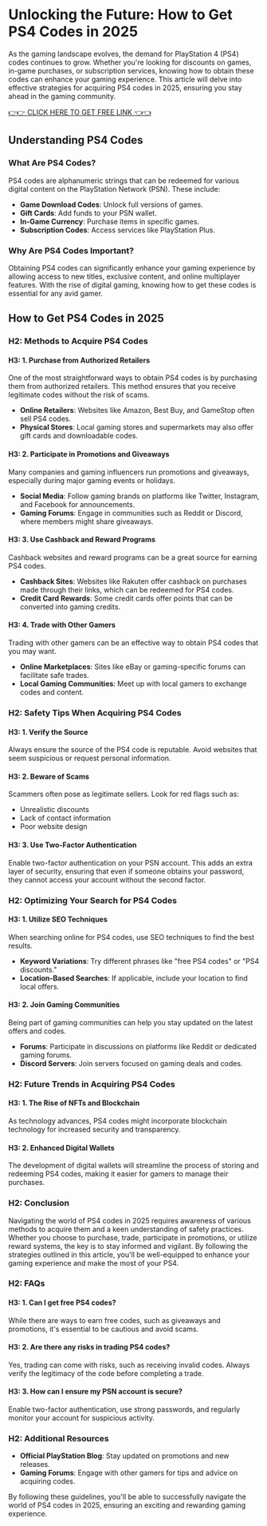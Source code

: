 # Unlocking the Future: How to Get PS4 Codes in 2025

As the gaming landscape evolves, the demand for PlayStation 4 (PS4) codes continues to grow. Whether you're looking for discounts on games, in-game purchases, or subscription services, knowing how to obtain these codes can enhance your gaming experience. This article will delve into effective strategies for acquiring PS4 codes in 2025, ensuring you stay ahead in the gaming community.

[👉👉 CLICK HERE TO GET FREE LINK 👈👈](https://ebdsolutionx.com/alloffer/)

## Understanding PS4 Codes

### What Are PS4 Codes?

PS4 codes are alphanumeric strings that can be redeemed for various digital content on the PlayStation Network (PSN). These include:

- **Game Download Codes**: Unlock full versions of games.
- **Gift Cards**: Add funds to your PSN wallet.
- **In-Game Currency**: Purchase items in specific games.
- **Subscription Codes**: Access services like PlayStation Plus.

### Why Are PS4 Codes Important?

Obtaining PS4 codes can significantly enhance your gaming experience by allowing access to new titles, exclusive content, and online multiplayer features. With the rise of digital gaming, knowing how to get these codes is essential for any avid gamer.

## How to Get PS4 Codes in 2025

### H2: Methods to Acquire PS4 Codes

#### H3: 1. Purchase from Authorized Retailers

One of the most straightforward ways to obtain PS4 codes is by purchasing them from authorized retailers. This method ensures that you receive legitimate codes without the risk of scams.

- **Online Retailers**: Websites like Amazon, Best Buy, and GameStop often sell PS4 codes.
- **Physical Stores**: Local gaming stores and supermarkets may also offer gift cards and downloadable codes.

#### H3: 2. Participate in Promotions and Giveaways

Many companies and gaming influencers run promotions and giveaways, especially during major gaming events or holidays.

- **Social Media**: Follow gaming brands on platforms like Twitter, Instagram, and Facebook for announcements.
- **Gaming Forums**: Engage in communities such as Reddit or Discord, where members might share giveaways.

#### H3: 3. Use Cashback and Reward Programs

Cashback websites and reward programs can be a great source for earning PS4 codes.

- **Cashback Sites**: Websites like Rakuten offer cashback on purchases made through their links, which can be redeemed for PS4 codes.
- **Credit Card Rewards**: Some credit cards offer points that can be converted into gaming credits.

#### H3: 4. Trade with Other Gamers

Trading with other gamers can be an effective way to obtain PS4 codes that you may want.

- **Online Marketplaces**: Sites like eBay or gaming-specific forums can facilitate safe trades.
- **Local Gaming Communities**: Meet up with local gamers to exchange codes and content.

### H2: Safety Tips When Acquiring PS4 Codes

#### H3: 1. Verify the Source

Always ensure the source of the PS4 code is reputable. Avoid websites that seem suspicious or request personal information.

#### H3: 2. Beware of Scams

Scammers often pose as legitimate sellers. Look for red flags such as:

- Unrealistic discounts
- Lack of contact information
- Poor website design

#### H3: 3. Use Two-Factor Authentication

Enable two-factor authentication on your PSN account. This adds an extra layer of security, ensuring that even if someone obtains your password, they cannot access your account without the second factor.

### H2: Optimizing Your Search for PS4 Codes

#### H3: 1. Utilize SEO Techniques

When searching online for PS4 codes, use SEO techniques to find the best results.

- **Keyword Variations**: Try different phrases like "free PS4 codes" or "PS4 discounts."
- **Location-Based Searches**: If applicable, include your location to find local offers.

#### H3: 2. Join Gaming Communities

Being part of gaming communities can help you stay updated on the latest offers and codes.

- **Forums**: Participate in discussions on platforms like Reddit or dedicated gaming forums.
- **Discord Servers**: Join servers focused on gaming deals and codes.

### H2: Future Trends in Acquiring PS4 Codes

#### H3: 1. The Rise of NFTs and Blockchain

As technology advances, PS4 codes might incorporate blockchain technology for increased security and transparency.

#### H3: 2. Enhanced Digital Wallets

The development of digital wallets will streamline the process of storing and redeeming PS4 codes, making it easier for gamers to manage their purchases.

### H2: Conclusion

Navigating the world of PS4 codes in 2025 requires awareness of various methods to acquire them and a keen understanding of safety practices. Whether you choose to purchase, trade, participate in promotions, or utilize reward systems, the key is to stay informed and vigilant. By following the strategies outlined in this article, you'll be well-equipped to enhance your gaming experience and make the most of your PS4.

### H2: FAQs

#### H3: 1. Can I get free PS4 codes?

While there are ways to earn free codes, such as giveaways and promotions, it's essential to be cautious and avoid scams.

#### H3: 2. Are there any risks in trading PS4 codes?

Yes, trading can come with risks, such as receiving invalid codes. Always verify the legitimacy of the code before completing a trade.

#### H3: 3. How can I ensure my PSN account is secure?

Enable two-factor authentication, use strong passwords, and regularly monitor your account for suspicious activity.

### H2: Additional Resources

- **Official PlayStation Blog**: Stay updated on promotions and new releases.
- **Gaming Forums**: Engage with other gamers for tips and advice on acquiring codes.

By following these guidelines, you'll be able to successfully navigate the world of PS4 codes in 2025, ensuring an exciting and rewarding gaming experience.
